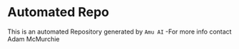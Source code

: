 # Automated Repo

This is an automated Repository generated by `Amu AI`
-For more info contact Adam McMurchie

